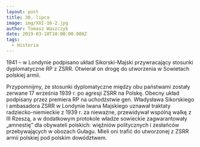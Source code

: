 ```yaml
---
layout: post
title: 30. lipca
image: img/XXI-16-2.jpg
author: Tomasz Waszczyk
date: 2019-03-10T10:00:00.000Z
tags:
  - Historia
---
```


<!-- ### Getting Started -->

1941 – w Londynie podpisano układ Sikorski-Majski przywracający stosunki dyplomatyczne RP z ZSRR. Otwierał on drogę do utworzenia w Sowietach polskiej armii.

Przypomnijmy, że stosunki dyplomatyczne między obu państwami zostały zerwane 17 września 1939 r. po agresji ZSRR na Polskę. Obecny układ podpisany przez premiera RP na uchodźstwie gen. Władysława Sikorskiego i ambasadora ZSRR w Londynie Iwana Majskiego uznawał traktaty radziecko-niemieckie z 1939 r. za nieważne, przewidywał wspólną walkę z III Rzeszą, a w dodatkowym protokole władze sowieckie zagwarantowały „amnestię” dla obywateli polskich: więźniów politycznych i zesłańców przebywających w obozach Gułagu. Mieli oni trafić do utworzonej z ZSRR armii polskiej pod polskim dowództwem.
